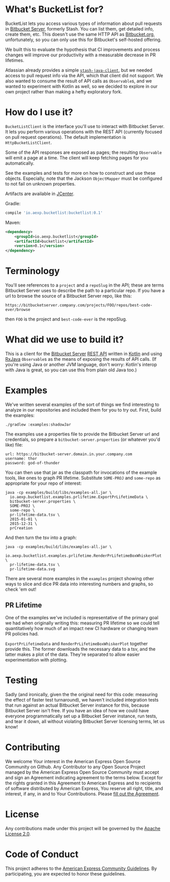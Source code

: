 # What's BucketList for?

BucketList lets you access various types of information about pull requests in [Bitbucket Server](https://www.atlassian.com/software/bitbucket), formerly Stash. You can list them, get detailed info, create them, etc. This doesn't use the same HTTP API as [Bitbucket.org](https://confluence.atlassian.com/bitbucket/use-the-bitbucket-cloud-rest-apis-222724129.html), unfortunately, so you can only use this for Bitbucket's self-hosted offering.

We built this to evaluate the hypothesis that CI improvements and process changes will improve our productivity with a measurable decrease in PR lifetimes.

Atlassian already provides a simple [`stash-java-client`](https://bitbucket.org/atlassianlabs/stash-java-client/overview), but we needed access to pull request info via the API, which that client did not support. We also wanted to consume the result of API calls as `Observable`s, and we wanted to experiment with Kotlin as well, so we decided to explore in our own project rather than making a hefty exploratory fork.

# How do I use it?

`BucketListClient` is the interface you'll use to interact with Bitbucket Server. It lets you perform various operations with the REST API (currently focused on pull request operations). The default implementation is `HttpBucketListClient`.

Some of the API responses are exposed as pages; the resulting `Observable` will emit a page at a time. The client will keep fetching pages for you automatically.

See the examples and tests for more on how to construct and use these objects. Especially, note that the Jackson `ObjectMapper` must be configured to not fail on unknown properties.

Artifacts are available in [JCenter](https://bintray.com/bintray/jcenter).

Gradle:

```groovy
compile 'io.aexp.bucketlist:bucketlist:0.1'
```

Maven:

```xml
<dependency>
    <groupId>io.aexp.bucketlist</groupId>
    <artifactId>bucketlist</artifactId>
    <version>0.1</version>
</dependency>
```

# Terminology

You'll see references to a `project` and a `repoSlug` in the API; these are terms Bitbucket Server uses to describe the path to a particular repo. If you have a url to browse the source of a Bitbucket Server repo, like this:

```
https://bitbucketserver.company.com/projects/FOO/repos/best-code-ever/browse
```

then `FOO` is the project and `best-code-ever` is the repoSlug.

# What did we use to build it?

This is a client for the [Bitbucket Server](https://www.atlassian.com/software/bitbucket) [REST API](https://developer.atlassian.com/stash/docs/latest/reference/rest-api.html) written in [Kotlin](http://kotlinlang.org/) and using [RxJava](https://github.com/ReactiveX/RxJava) `Observable`s as the means of exposing the results of API calls. (If you're using Java or another JVM language, don't worry: Kotlin's interop with Java is great, so you can use this from plain old Java too.)

# Examples

We've written several examples of the sort of things we find interesting to analyze in our repositories and included them for you to try out. First, build the examples:

```
./gradlew :examples:shadowJar
```

The examples use a properties file to provide the Bitbucket Server url and credentials, so prepare a `bitbucket-server.properties` (or whatever you'd like) file:

```
url: https://bitbucket-server.domain.in.your.company.com
username: thor
password: god-of-thunder
```

You can then use that jar as the classpath for invocations of the example tools, like ones to graph PR lifetime. Substitute `SOME-PROJ` and `some-repo` as appropriate for your repo of interest:

```
java -cp examples/build/libs/examples-all.jar \
  io.aexp.bucketlist.examples.prlifetime.ExportPrLifetimeData \
  bitbucket-server.properties \
  SOME-PROJ \
  some-repo \
  pr-lifetime-data.tsv \
  2015-01-01 \
  2015-12-31 \
  prCreation
```

And then turn the tsv into a graph:

```
java -cp examples/build/libs/examples-all.jar \
  io.aexp.bucketlist.examples.prlifetime.RenderPrLifetimeBoxWhiskerPlot \
  pr-lifetime-data.tsv \
  pr-lifetime-data.svg
```

There are several more examples in the `examples` project showing other ways to slice and dice PR data into interesting numbers and graphs, so check 'em out!

## PR Lifetime

One of the examples we've included is representative of the primary goal we had when originally writing this: measuring PR lifetime so we could tell quantitatively how much of an impact new CI hardware or changing team PR policies had.

`ExportPrLifetimeData`  and `RenderPrLifetimeBoxWhiskerPlot` together provide this. The former downloads the necessary data to a tsv, and the latter makes a plot of the data. They're separated to allow easier experimentation with plotting.

# Testing

Sadly (and ironically, given the the original need for this code: measuring the effect of faster test turnaround), we haven't included integration tests that run against an actual Bitbucket Server instance for this, because Bitbucket Server isn't free. If you have an idea of how we could have everyone programmatically set up a Bitbucket Server instance, run tests, and tear it down, all without violating Bitbucket Server licensing terms, let us know!

# Contributing

We welcome Your interest in the American Express Open Source Community on Github. Any Contributor to any Open Source Project managed by the American Express Open Source Community must accept and sign an Agreement indicating agreement to the terms below. Except for the rights granted in this Agreement to American Express and to recipients of software distributed by American Express, You reserve all right, title, and interest, if any, in and to Your Contributions. Please [fill out the Agreement](http://goo.gl/forms/mIHWH1Dcuy).

# License

Any contributions made under this project will be governed by the [Apache License 2.0](https://github.com/americanexpress/bucketlist/blob/master/LICENSE.txt).

# Code of Conduct

This project adheres to the [American Express Community Guidelines](https://github.com/americanexpress/bucketlist/wiki/Code-of-Conduct).
By participating, you are expected to honor these guidelines.
